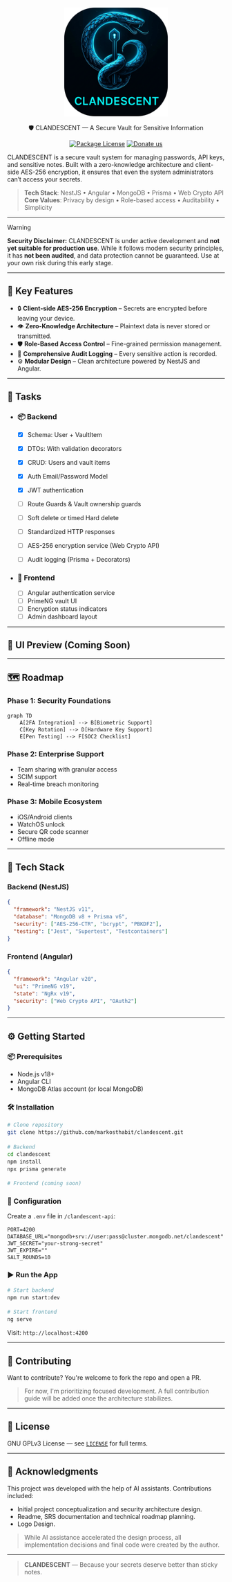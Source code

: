 <p align="center">
  <a href="#" target="blank"><img src="./Clandescent.png" width="240" alt="Clandescent Logo"/></a>
</p>

  <p align="center">🛡️ CLANDESCENT — A Secure Vault for Sensitive Information</p>
    <p align="center">
<a href="https://www.gnu.org/licenses/gpl-3.0.en.html#license-text"_blank"><img src="https://img.shields.io/badge/License-GPLv3-teal" alt="Package License" /></a>
  <a href="https://paypal.me/markosthabit" target="_blank"><img src="https://img.shields.io/badge/Donate-PayPal-ff3f59.svg" alt="Donate us"/></a>

CLANDESCENT is a secure vault system for managing passwords, API keys, and sensitive notes. Built with a zero-knowledge architecture and client-side AES-256 encryption, it ensures that even the system administrators can’t access your secrets.

> **Tech Stack**: NestJS • Angular • MongoDB • Prisma • Web Crypto API
> **Core Values**: Privacy by design • Role-based access • Auditability • Simplicity

---
>[!WARNING]
> **Security Disclaimer:**
> CLANDESCENT is under active development and **not yet suitable for production use**.
> While it follows modern security principles, it has **not been audited**, and data protection cannot be guaranteed.
> Use at your own risk during this early stage.

---

## 🔐 Key Features

* 🔒 **Client-side AES-256 Encryption** – Secrets are encrypted before leaving your device.
* 👁️ **Zero-Knowledge Architecture** – Plaintext data is never stored or transmitted.
* 🛡️ **Role-Based Access Control** – Fine-grained permission management.
* 📜 **Comprehensive Audit Logging** – Every sensitive action is recorded.
* ⚙️ **Modular Design** – Clean architecture powered by NestJS and Angular.

---


## 🧪 Tasks

* ### 📦 Backend 
  - [x] Schema: User + VaultItem
  - [x] DTOs: With validation decorators
  - [x] CRUD: Users and vault items
  - [x] Auth Email/Password Model
  - [x] JWT authentication 
  - [ ] Route Guards & Vault ownership guards 
  - [ ] Soft delete or timed Hard delete
  - [ ] Standardized HTTP responses
  - [ ] AES-256 encryption service (Web Crypto API)
  - [ ] Audit logging (Prisma + Decorators)


* ### 🎨 Frontend 
  - [ ] Angular authentication service
  - [ ] PrimeNG vault UI
  - [ ] Encryption status indicators
  - [ ] Admin dashboard layout

---

## 📸 UI Preview (Coming Soon)

---

## 🗺️ Roadmap

### Phase 1: Security Foundations

```mermaid
graph TD
    A[2FA Integration] --> B[Biometric Support]
    C[Key Rotation] --> D[Hardware Key Support]
    E[Pen Testing] --> F[SOC2 Checklist]
```

### Phase 2: Enterprise Support

* Team sharing with granular access
* SCIM support
* Real-time breach monitoring

### Phase 3: Mobile Ecosystem

* iOS/Android clients
* WatchOS unlock
* Secure QR code scanner
* Offline mode

---

## 🧰 Tech Stack

### Backend (NestJS)

```json
{
  "framework": "NestJS v11",
  "database": "MongoDB v8 + Prisma v6",
  "security": ["AES-256-CTR", "bcrypt", "PBKDF2"],
  "testing": ["Jest", "Supertest", "Testcontainers"]
}
```

### Frontend (Angular)

```json
{
  "framework": "Angular v20",
  "ui": "PrimeNG v19",
  "state": "NgRx v19",
  "security": ["Web Crypto API", "OAuth2"]
}
```

---

## ⚙️ Getting Started

### 📦 Prerequisites

* Node.js v18+
* Angular CLI
* MongoDB Atlas account (or local MongoDB)

### 🛠️ Installation

```bash
# Clone repository
git clone https://github.com/markosthabit/clandescent.git

# Backend
cd clandescent
npm install
npx prisma generate

# Frontend (coming soon)
```

### 🔐 Configuration

Create a `.env` file in `/clandescent-api`:

```env
PORT=4200
DATABASE_URL="mongodb+srv://user:pass@cluster.mongodb.net/clandescent"
JWT_SECRET="your-strong-secret"
JWT_EXPIRE=""
SALT_ROUNDS=10
```

### ▶️ Run the App

```bash
# Start backend
npm run start:dev

# Start frontend
ng serve
```

Visit: `http://localhost:4200`

---


## 🤝 Contributing

Want to contribute? You're welcome to fork the repo and open a PR.

> For now, I'm prioritizing focused development.
> A full contribution guide will be added once the architecture stabilizes.

---

## 📜 License

GNU GPLv3 License — see [`LICENSE`](./LICENSE.md) for full terms.

---
## :handshake: Acknowledgments
  This project was developed with the help of AI assistants. Contributions included:
  - Initial project conceptualization and security architecture design.
  - Readme, SRS documentation and technical roadmap planning.
  - Logo Design.

>While AI assistance accelerated the design process, all implementation decisions and final code were created by the author.

--- 
> **CLANDESCENT** — Because your secrets deserve better than sticky notes.
